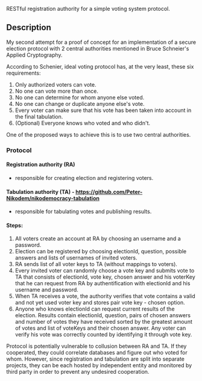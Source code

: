 RESTful registration authority for a simple voting system protocol.

## Description

My second attempt for a proof of concept for an implementation of a secure election protocol with 2 central authorities mentioned in Bruce Schneier's Applied Cryptography.

According to Schenier, ideal voting protocol has, at the very least, these six requirements:
 1. Only authorized voters can vote.
 2. No one can vote more than once.
 3. No one can determine for whom anyone else voted.
 4. No one can change or duplicate anyone else's vote.
 5. Every voter can make sure that his vote has been taken into account in the final tabulation.
 6. (Optional) Everyone knows who voted and who didn't.

One of the proposed ways to achieve this is to use two central authorities.

### Protocol

#### Registration authority (RA)
  - responsible for creating election and registering voters.

#### Tabulation authority (TA) - https://github.com/Peter-Nikodem/nikodemocracy-tabulation
  - responsible for tabulating votes and publishing results.

#### Steps:
 1. All voters create an account at RA by choosing an username and a password.
 2. Election can be registered by choosing electionId, question, possible answers and lists of usernames of invited voters.
 3. RA sends list of all voter keys to TA (without mappings to voters).
 4. Every invited voter can randomly choose a vote key and submits vote to TA that consists of electionId, vote key, chosen answer and his voterKey that he can request from RA by authentification with electionId and his username and password. 
 5. When TA receives a vote, the authority verifies that vote contains a valid and not yet used voter key and stores pair vote key - chosen option.
 6. Anyone who knows electionId can request current results of the election. Results contain electionId, question, pairs of chosen answers and number of votes they have received sorted by the greatest amount of votes and list of voteKeys and their chosen answer. Any voter can verify his vote was correctly counted by identifying it through vote key.

Protocol is potentially vulnerable to collusion between RA and TA. If they cooperated, they could correlate databases and figure out who voted for whom.
However, since registration and tabulation are split into separate projects, they can be each hosted by independent entity and monitored by third party in order to prevent any undesired cooperation.


